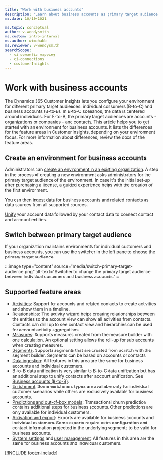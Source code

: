 ```yaml
---
title: "Work with business accounts"
description: "Learn about business accounts as primary target audience in Dynamics 365 Customer Insights."
ms.date: 10/19/2021

ms.topic: conceptual
author: v-wendysmith
ms.custom: intro-internal
ms.author: wimohabb
ms.reviewer: v-wendysmith
searchScope: 
  - ci-semantic-mapping
  - ci-connections
  - customerInsights
---
```


# Work with business accounts

The Dynamics 365 Customer Insights lets you configure your environment for different primary target audiences: individual consumers (B-to-C) and business accounts (B-to-B). In B-to-C scenarios, the data is centered around individuals. For B-to-B, the primary target audiences are accounts - organizations or companies - and contacts. This article helps you to get started with an environment for business accounts. It lists the differences for the feature areas in Customer Insights, depending on your environment focus. For more information about differences, review the docs of the feature areas. 

## Create an environment for business accounts

Administrators can [create an environment in an existing organization](create-environment.md). A step in the process of creating a new environment asks administrators for the primary target audience of the environment. In case it's the initial set-up after purchasing a license, a guided experience helps with the creation of the first environment.

You can then [ingest data](data-sources.md) for business accounts and related contacts as data sources from all supported sources.

 [Unify](data-unification.md) your account data followed by your contact data to connect contact and account entities.

## Switch between primary target audience

If your organization maintains environments for individual customers and business accounts, you can use the switcher in the left pane to choose the primary target audience.

:::image type="content" source="media/switch-primary-target-audience.png" alt-text="Switcher to change the primary target audience between individual customers and business accounts.":::

## Supported feature areas

- [Activities](activities.md): Support for accounts and related contacts to create activities and show them in a timeline.
- [Relationships](relationships.md): The activity wizard helps creating relationships between the entities so the account view can show all activities from contacts. Contacts can drill up to see contact view and hierarchies can be used for account activity aggregations.
- [Measures](measures.md): Supports measures created from the measure builder with one calculation. An optional setting allows the roll-up for sub accounts when creating measures.
- [Segments](segments.md): Supports segments that are created from scratch with the segment builder. Segments can be based on accounts or contacts.
- [Data ingestion](data-sources.md): All features in this area are the same for business accounts and individual customers.
- B-to-B data unification is very similar to B-to-C data unification but has an additional step to unify contacts after account unification. See [Business accounts (B-to-B)](data-unification.md).
- [Enrichment](enrichment-hub.md): Some enrichment types are available only for individual customer scenarios while others are exclusively available for business accounts.
- [Predictions and out-of-box models](predictions-overview.md): Transactional churn prediction contains additional steps for business accounts. Other predictions are only available for individual customers.
- [Activation and export](export-manage.md): Exports are available for business accounts and individual customers. Some exports require extra configuration and contact information projected in the underlying segments to be valid for business accounts.
- [System settings](system.md) and [user management](permissions.md): All features in this area are the same for business accounts and individual customers.

[!INCLUDE [footer-include](includes/footer-banner.md)]
